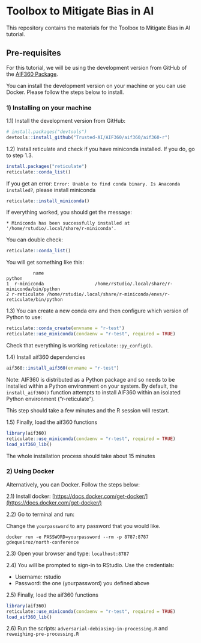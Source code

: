 # Toolbox to Mitigate Bias in AI

This repository contains the materials for the Toolbox to Mitigate Bias in AI tutorial.

## Pre-requisites

For this tutorial, we will be using the development version from GitHub of the [AIF360 Package](https://github.com/Trusted-AI/AIF360/tree/master/aif360/aif360-r).

You can install the development version on your machine or you can use Docker. Please follow the steps below to install. 



### 1) Installing on your machine


1.1) Install the development version from GitHub:

```r
# install.packages("devtools")
devtools::install_github("Trusted-AI/AIF360/aif360/aif360-r")
```


1.2) Install reticulate and check if you have miniconda installed. If you do, go to step 1.3.

``` r
install.packages("reticulate")
reticulate::conda_list()
```

If you get an error: `Error: Unable to find conda binary. Is Anaconda installed?`, please install miniconda

``` r
reticulate::install_miniconda()
```

If everything worked, you should get the message:

`* Miniconda has been successfully installed at '/home/rstudio/.local/share/r-miniconda'.`

You can double check:

```r
reticulate::conda_list()
```

You will get something like this:

``` 
          name                                                              python
1  r-miniconda                   /home/rstudio/.local/share/r-miniconda/bin/python
2 r-reticulate /home/rstudio/.local/share/r-miniconda/envs/r-reticulate/bin/python
```

1.3)  You can create a new conda env and then configure which version of Python to use:

``` r
reticulate::conda_create(envname = "r-test")
reticulate::use_miniconda(condaenv = "r-test", required = TRUE)
```

Check that everything is working `reticulate::py_config()`.

1.4)  Install aif360 dependencies

``` r
aif360::install_aif360(envname = "r-test")
```

Note: AIF360 is distributed as a Python package and so needs to be installed within a Python environment on your system. By default, the `install_aif360()` function attempts to install AIF360 within an isolated Python environment (“r-reticulate”).

This step should take a few minutes and the R session will restart.

1.5) Finally, load the aif360 functions

``` r
library(aif360)
reticulate::use_miniconda(condaenv = "r-test", required = TRUE)
load_aif360_lib()
``` 

The whole installation process should take about 15 minutes

### 2) Using Docker

Alternatively, you can Docker. Follow the steps below:

2.1) Install docker: [https://docs.docker.com/get-docker/](https://docs.docker.com/get-docker/)

2.2) Go to terminal and run:

Change the `yourpassword` to any password that you would like.
```
docker run -e PASSWORD=yourpassword --rm -p 8787:8787 gdequeiroz/north-conference
```

2.3) Open your browser and type: `localhost:8787` 

2.4) You will be prompted to sign-in to RStudio. Use the credentials: 

- Username:  rstudio
- Password: the one (yourpassword) you defined above

2.5) Finally, load the aif360 functions

``` r
library(aif360)
reticulate::use_miniconda(condaenv = "r-test", required = TRUE)
load_aif360_lib()
```

2.6) Run the scripts: `adversarial-debiasing-in-processing.R` and `reweighing-pre-processing.R`
